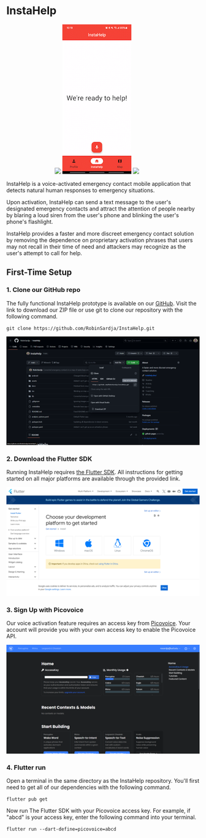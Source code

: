 # InstaHelp

<div style="display: block; margin-left: auto; margin-right: auto; width: 50%;">
    <img src="docs/img/8355c983889916b2.gif">
    <img src="docs/img/4e729f4a05f2a30d.gif">
    <img src="docs/img/2d43d366b2e5aca4.gif">
</div>

InstaHelp is a voice-activated emergency contact mobile application that detects natural human responses to emergency situations.

Upon activation, InstaHelp can send a text message to the user's designated emergency contacts and attract the attention of people nearby by blaring a loud siren from the user's phone and blinking the user's phone's flashlight.

InstaHelp provides a faster and more discreet emergency contact solution by removing the dependence on proprietary activation phrases that users may not recall in their time of need and attackers may recognize as the user's attempt to call for help.

## First-Time Setup

### 1. Clone our GitHub repo

The fully functional InstaHelp prototype is available on our [GitHub](https://github.com/RobinSardja/InstaHelp). Visit the link to download our ZIP file or use git to clone our repository with the following command.
```console
git clone https://github.com/RobinSardja/InstaHelp.git
```

<img src="docs/img/a4964857b98b0381.png">

### 2. Download the Flutter SDK

Running InstaHelp requires [the Flutter SDK](https://docs.flutter.dev/get-started/install). All instructions for getting started on all major platforms are available through the provided link.

<img src="docs/img/7ad57a27c285ca06.png">

### 3. Sign Up with Picovoice

Our voice activation feature requires an access key from [Picovoice](https://console.picovoice.ai/signup). Your account will provide you with your own access key to enable the Picovoice API.

<img src="docs/img/f889ed04769bf395.png">

### 4. Flutter run

Open a terminal in the same directory as the InstaHelp repository. You'll first need to get all of our dependencies with the following command.

```console
flutter pub get
```

Now run The Flutter SDK with your Picovoice access key. For example, if "abcd" is your access key, enter the following command into your terminal.
```console
flutter run --dart-define=picovoice=abcd
```
